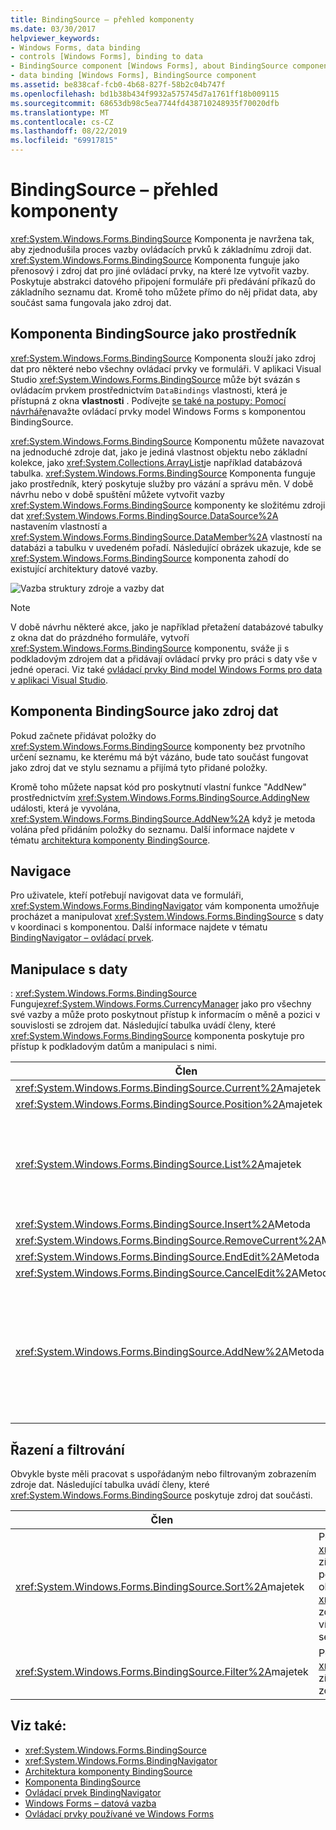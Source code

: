```yaml
---
title: BindingSource – přehled komponenty
ms.date: 03/30/2017
helpviewer_keywords:
- Windows Forms, data binding
- controls [Windows Forms], binding to data
- BindingSource component [Windows Forms], about BindingSource component
- data binding [Windows Forms], BindingSource component
ms.assetid: be838caf-fcb0-4b68-827f-58b2c04b747f
ms.openlocfilehash: bd1b38b434f9932a575745d7a1761ff18b009115
ms.sourcegitcommit: 68653db98c5ea7744fd438710248935f70020dfb
ms.translationtype: MT
ms.contentlocale: cs-CZ
ms.lasthandoff: 08/22/2019
ms.locfileid: "69917815"
---
```

# <a name="bindingsource-component-overview"></a>BindingSource – přehled komponenty
<xref:System.Windows.Forms.BindingSource> Komponenta je navržena tak, aby zjednodušila proces vazby ovládacích prvků k základnímu zdroji dat. <xref:System.Windows.Forms.BindingSource> Komponenta funguje jako přenosový i zdroj dat pro jiné ovládací prvky, na které lze vytvořit vazby. Poskytuje abstrakci datového připojení formuláře při předávání příkazů do základního seznamu dat. Kromě toho můžete přímo do něj přidat data, aby součást sama fungovala jako zdroj dat.  
  
## <a name="bindingsource-component-as-an-intermediary"></a>Komponenta BindingSource jako prostředník  
 <xref:System.Windows.Forms.BindingSource> Komponenta slouží jako zdroj dat pro některé nebo všechny ovládací prvky ve formuláři. V aplikaci Visual Studio <xref:System.Windows.Forms.BindingSource> může být svázán s ovládacím prvkem prostřednictvím `DataBindings` vlastnosti, která je přístupná z okna **vlastnosti** . Podívejte [se také na postupy: Pomocí návrháře](bind-wf-controls-with-the-bindingsource.md)navažte ovládací prvky model Windows Forms s komponentou BindingSource.  
  
 <xref:System.Windows.Forms.BindingSource> Komponentu můžete navazovat na jednoduché zdroje dat, jako je jediná vlastnost objektu nebo základní kolekce, jako <xref:System.Collections.ArrayList>je například databázová tabulka. <xref:System.Windows.Forms.BindingSource> Komponenta funguje jako prostředník, který poskytuje služby pro vázání a správu měn. V době návrhu nebo v době spuštění můžete vytvořit vazby <xref:System.Windows.Forms.BindingSource> komponenty ke složitému zdroji dat <xref:System.Windows.Forms.BindingSource.DataSource%2A> nastavením vlastností a <xref:System.Windows.Forms.BindingSource.DataMember%2A> vlastností na databázi a tabulku v uvedeném pořadí. Následující obrázek ukazuje, kde se <xref:System.Windows.Forms.BindingSource> komponenta zahodí do existující architektury datové vazby.  
  
 ![Vazba struktury zdroje a vazby dat](./media/net-bindsrcdatabindarch.gif "NET_BindSrcDataBindArch")  
  
> [!NOTE]
> V době návrhu některé akce, jako je například přetažení databázové tabulky z okna dat do prázdného formuláře, vytvoří <xref:System.Windows.Forms.BindingSource> komponentu, sváže ji s podkladovým zdrojem dat a přidávají ovládací prvky pro práci s daty vše v jedné operaci. Viz také [ovládací prvky Bind model Windows Forms pro data v aplikaci Visual Studio](/visualstudio/data-tools/bind-windows-forms-controls-to-data-in-visual-studio).  
  
## <a name="bindingsource-component-as-a-data-source"></a>Komponenta BindingSource jako zdroj dat  
 Pokud začnete přidávat položky do <xref:System.Windows.Forms.BindingSource> komponenty bez prvotního určení seznamu, ke kterému má být vázáno, bude tato součást fungovat jako zdroj dat ve stylu seznamu a přijímá tyto přidané položky.  
  
 Kromě toho můžete napsat kód pro poskytnutí vlastní funkce "AddNew" prostřednictvím <xref:System.Windows.Forms.BindingSource.AddingNew> události, která je vyvolána, <xref:System.Windows.Forms.BindingSource.AddNew%2A> když je metoda volána před přidáním položky do seznamu. Další informace najdete v tématu [architektura komponenty BindingSource](bindingsource-component-architecture.md).  
  
## <a name="navigation"></a>Navigace  
 Pro uživatele, kteří potřebují navigovat data ve formuláři, <xref:System.Windows.Forms.BindingNavigator> vám komponenta umožňuje procházet a manipulovat <xref:System.Windows.Forms.BindingSource> s daty v koordinaci s komponentou. Další informace najdete v tématu [BindingNavigator – ovládací prvek](bindingnavigator-control-windows-forms.md).  
  
## <a name="data-manipulation"></a>Manipulace s daty  
 : <xref:System.Windows.Forms.BindingSource> Funguje<xref:System.Windows.Forms.CurrencyManager> jako pro všechny své vazby a může proto poskytnout přístup k informacím o měně a pozici v souvislosti se zdrojem dat. Následující tabulka uvádí členy, které <xref:System.Windows.Forms.BindingSource> komponenta poskytuje pro přístup k podkladovým datům a manipulaci s nimi.  
  
|Člen|Popis|  
|------------|-----------------|  
|<xref:System.Windows.Forms.BindingSource.Current%2A>majetek|Načte aktuální položku zdroje dat.|  
|<xref:System.Windows.Forms.BindingSource.Position%2A>majetek|Získá nebo nastaví aktuální pozici v podkladovém seznamu.|  
|<xref:System.Windows.Forms.BindingSource.List%2A>majetek|Získá seznam, který je vyhodnocování <xref:System.Windows.Forms.BindingSource.DataSource%2A> a <xref:System.Windows.Forms.BindingSource.DataMember%2A> vyhodnocení. Pokud <xref:System.Windows.Forms.BindingSource.DataMember%2A> parametr není nastaven, vrátí seznam určený parametrem <xref:System.Windows.Forms.BindingSource.DataSource%2A>.|  
|<xref:System.Windows.Forms.BindingSource.Insert%2A>Metoda|Vloží položku ze seznamu na zadaný index.|  
|<xref:System.Windows.Forms.BindingSource.RemoveCurrent%2A>Metoda|Odebere aktuální položku ze seznamu.|  
|<xref:System.Windows.Forms.BindingSource.EndEdit%2A>Metoda|Použije nedokončené změny v podkladovém zdroji dat.|  
|<xref:System.Windows.Forms.BindingSource.CancelEdit%2A>Metoda|Zruší aktuální operaci úprav.|  
|<xref:System.Windows.Forms.BindingSource.AddNew%2A>Metoda|Přidá novou položku do základního seznamu. Pokud zdroj dat implementuje <xref:System.ComponentModel.IBindingList> a vrátí položku <xref:System.Windows.Forms.BindingSource.AddingNew> z události, přidá tuto položku. V opačném případě je požadavek předán <xref:System.ComponentModel.IBindingList.AddNew%2A> metodě seznamu. Pokud základní seznam <xref:System.ComponentModel.IBindingList>není, položka se automaticky vytvoří prostřednictvím veřejného konstruktoru bez parametrů.|  
  
## <a name="sorting-and-filtering"></a>Řazení a filtrování  
 Obvykle byste měli pracovat s uspořádaným nebo filtrovaným zobrazením zdroje dat. Následující tabulka uvádí členy, které <xref:System.Windows.Forms.BindingSource> poskytuje zdroj dat součásti.  
  
|Člen|Popis|  
|------------|-----------------|  
|<xref:System.Windows.Forms.BindingSource.Sort%2A>majetek|Pokud je zdrojem dat objekt <xref:System.ComponentModel.IBindingList>, získá nebo nastaví název sloupce, který se používá k řazení a řazení informací o objednávkách. Pokud je <xref:System.ComponentModel.IBindingListView> zdrojem dat a podporuje pokročilé řazení, získá více názvů sloupců používaných k řazení a seřazení informací o objednávkách.|  
|<xref:System.Windows.Forms.BindingSource.Filter%2A>majetek|Pokud je zdrojem dat objekt <xref:System.ComponentModel.IBindingListView>, získá nebo nastaví výraz použitý k filtrování zobrazených řádků.|  
  
## <a name="see-also"></a>Viz také:

- <xref:System.Windows.Forms.BindingSource>
- <xref:System.Windows.Forms.BindingNavigator>
- [Architektura komponenty BindingSource](bindingsource-component-architecture.md)
- [Komponenta BindingSource](bindingsource-component.md)
- [Ovládací prvek BindingNavigator](bindingnavigator-control-windows-forms.md)
- [Windows Forms – datová vazba](../windows-forms-data-binding.md)
- [Ovládací prvky používané ve Windows Forms](controls-to-use-on-windows-forms.md)
